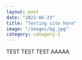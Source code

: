 ```yaml
---
layout: post
date: "2022-06-23"
title: "Testing site here"
image: "/images/bg.jpg"
category: category-1
---
```


TEST 
TEST 
TEST
AAAAA